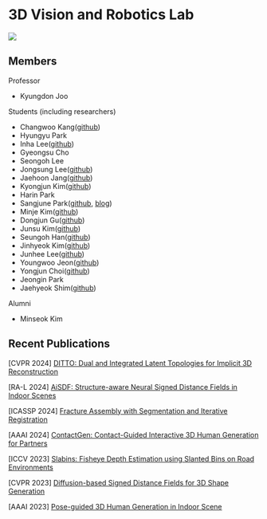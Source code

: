 # 3D Vision and Robotics Lab

<a href="https://unist.info/" target="_blank"><img src="https://img.shields.io/badge/Homepage-7fffd4?style=plastic&logo=Gunicorn&logoColor=000000"/></a>

## Members

Professor
- Kyungdon Joo

Students (including researchers)
- Changwoo Kang([github](https://github.com/Kang-ChangWoo))
- Hyungyu Park
- Inha Lee([github](https://github.com/epsilon8854))
- Gyeongsu Cho
- Seongoh Lee
- Jongsung Lee([github](https://github.com/Syniez))
- Jaehoon Jang([github](https://github.com/jjhooon))
- Kyongjun Kim([github](https://github.com/kimkj38))
- Harin Park
- Sangjune Park([github](https://github.com/JJukE), [blog](https://jjuke-brain.tistory.com/))
- Minje Kim([github](https://github.com/minje-KIM))
- Dongjun Gu([github](https://github.com/dongjunKu))
- Junsu Kim([github](https://github.com/joonsu0109gh))
- Seungoh Han([github](https://github.com/seung0h))
- Jinhyeok Kim([github](https://github.com/jk4011))
- Junhee Lee([github](https://github.com/junhee98))
- Youngwoo Jeon([github](https://github.com/wowo0709))
- Yongjun Choi([github](https://github.com/beautifulchoi))
- Jeongin Park
- Jaehyeok Shim([github](https://github.com/kitsunetic))

Alumni
- Minseok Kim

## Recent Publications

[CVPR 2024] [DITTO: Dual and Integrated Latent Topologies for Implicit 3D Reconstruction](https://arxiv.org/abs/2403.05005)

[RA-L 2024] [AiSDF: Structure-aware Neural Signed Distance Fields in Indoor Scenes](https://arxiv.org/abs/2403.01861)

[ICASSP 2024] [Fracture Assembly with Segmentation and Iterative Registration](https://www.sciencedirect.com/science/article/pii/S0010448520301561)

[AAAI 2024] [ContactGen: Contact-Guided Interactive 3D Human Generation for Partners](https://arxiv.org/abs/2401.17212)

[ICCV 2023] [Slabins: Fisheye Depth Estimation using Slanted Bins on Road Environments](https://openaccess.thecvf.com/content/ICCV2023/html/Lee_SlaBins_Fisheye_Depth_Estimation_using_Slanted_Bins_on_Road_Environments_ICCV_2023_paper.html)

[CVPR 2023] [Diffusion-based Signed Distance Fields for 3D Shape Generation](https://openaccess.thecvf.com/content/CVPR2023/html/Shim_Diffusion-Based_Signed_Distance_Fields_for_3D_Shape_Generation_CVPR_2023_paper.html)

[AAAI 2023] [Pose-guided 3D Human Generation in Indoor Scene](https://ojs.aaai.org/index.php/AAAI/article/view/25195)
